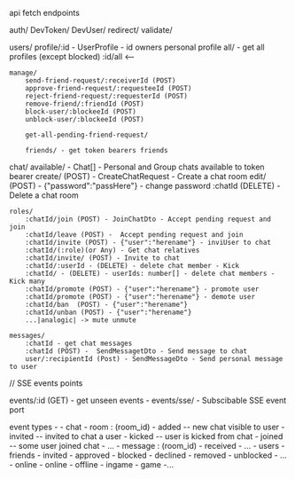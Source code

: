 api fetch endpoints

auth/
	DevToken/
	DevUser/
	redirect/
	validate/

users/
	profile/:id - UserProfile - id owners personal profile
	all/ - get all profiles (except blocked)
	:id/all <-- 
	
	manage/
		send-friend-request/:receiverId (POST)
		approve-friend-request/:requesteeId (POST)
		reject-friend-request/:requesterId (POST)
		remove-friend/:friendId (POST)
		block-user/:blockeeId (POST)
		unblock-user/:blockeeId (POST)

		get-all-pending-friend-request/

		friends/ - get token bearers friends

chat/
	available/ - Chat[] - Personal and Group chats available to token bearer
	create/ (POST) - CreateChatRequest - Create a chat room
	edit/ (POST) - {"password":"passHere"} - change password 
	:chatId (DELETE) - Delete a chat room

	roles/
		:chatId/join (POST) - JoinChatDto - Accept pending request and join
		:chatId/leave (POST) -  Accept pending request and join
		:chatId/invite (POST) - {"user":"herename"} - inviUser to chat
		:chatId/(:role)(or Any) - Get chat relatives
		:chatId/invite/ (POST) - Invite to chat
		:chatId/:userId - (DELETE) - delete chat member - Kick
		:chatId/ - (DELETE) - userIds: number[] - delete chat members - Kick many
		:chatId/promote (POST) - {"user":"herename"} - promote user
		:chatId/promote (POST) - {"user":"herename"} - demote user
		:chatId/ban  (POST) - {"user":"herename"} 
		:chatId/unban (POST) - {"user":"herename"} 
		...|analogic| -> mute unmute
	
	messages/
		:chatId - get chat messages
		:chatId (POST) -  SendMessagetDto - Send message to chat
		user/:recipientId (Post) - SendMessageDto - Send personal message to user
	

// SSE events points

events/:id (GET) - get unseen events - 
events/sse/ - Subscibable SSE event port

event types - 
	- chat
		- room : (room_id)
			- added -- new chat visible to user
			- invited -- invited to chat a user
			- kicked -- user is kicked from chat
			- joined -- some user joined chat
			- ...
		- message : (room_id)
			- received
			- ...
	- users
		- friends
			- invited
			- approved
			- blocked
			- declined
			- removed
			- unblocked
			- ...
		- online
			- online
			- offline
			- ingame
	- game
		-...
